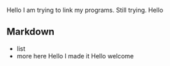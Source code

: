 Hello 
I am trying to link my programs.
Still trying.
Hello

## Markdown
- list
- more here
Hello I made it
Hello welcome